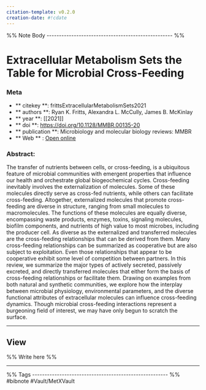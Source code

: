 ```yaml
---
citation-template: v0.2.0
creation-date: #!cdate
---
```


%% Note Body --------------------------------------------------- %%
# Extracellular Metabolism Sets the Table for Microbial Cross-Feeding

### Meta
- ** citekey **: frittsExtracellularMetabolismSets2021
- ** authors **: Ryan K. Fritts, Alexandra L. McCully, James B. McKinlay
- ** year **: [[2021]]
- ** doi **: https://doi.org/10.1128/MMBR.00135-20
- ** publication **: Microbiology and molecular biology reviews: MMBR
- ** Web ** : [Open online]()


### Abstract:
The transfer of nutrients between cells, or cross-feeding, is a ubiquitous feature of microbial communities with emergent properties that influence our health and orchestrate global biogeochemical cycles. Cross-feeding inevitably involves the externalization of molecules. Some of these molecules directly serve as cross-fed nutrients, while others can facilitate cross-feeding. Altogether, externalized molecules that promote cross-feeding are diverse in structure, ranging from small molecules to macromolecules. The functions of these molecules are equally diverse, encompassing waste products, enzymes, toxins, signaling molecules, biofilm components, and nutrients of high value to most microbes, including the producer cell. As diverse as the externalized and transferred molecules are the cross-feeding relationships that can be derived from them. Many cross-feeding relationships can be summarized as cooperative but are also subject to exploitation. Even those relationships that appear to be cooperative exhibit some level of competition between partners. In this review, we summarize the major types of actively secreted, passively excreted, and directly transferred molecules that either form the basis of cross-feeding relationships or facilitate them. Drawing on examples from both natural and synthetic communities, we explore how the interplay between microbial physiology, environmental parameters, and the diverse functional attributes of extracellular molecules can influence cross-feeding dynamics. Though microbial cross-feeding interactions represent a burgeoning field of interest, we may have only begun to scratch the surface.

___

## View

%% Write here %%





___
%% Tags  ------------------------------------------------------- %%
#bibnote
#Vault/MetXVault 
